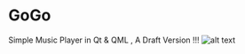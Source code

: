 # GoGo
Simple Music Player in Qt & QML , A Draft Version !!!
![alt text](http://techysaint.com/wp-content/uploads/gogo-p.png)
